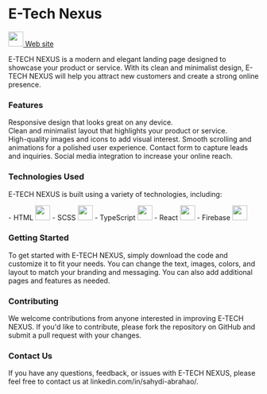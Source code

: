 # E-Tech Nexus
<div>
  <a href="https://e-tech-nexus.web.app/">
     <img src="https://cdn.jsdelivr.net/gh/devicons/devicon/icons/chrome/chrome-original.svg" width="30" /> Web site
  </a>
</div>

E-TECH NEXUS is a modern and elegant landing page designed to showcase your product or service. With its clean and minimalist design, E-TECH NEXUS will help you attract new customers and create a strong online presence.
	
### Features

Responsive design that looks great on any device.<br />
Clean and minimalist layout that highlights your product or service.<br />
High-quality images and icons to add visual interest.
Smooth scrolling and animations for a polished user experience.
Contact form to capture leads and inquiries.
Social media integration to increase your online reach.

### Technologies Used
E-TECH NEXUS is built using a variety of technologies, including:
<div>
	
	
	
	
	
</div>
- HTML <img src="https://cdn.jsdelivr.net/gh/devicons/devicon/icons/html5/html5-original.svg" width="30" /> 
- SCSS <img src="https://cdn.jsdelivr.net/gh/devicons/devicon/icons/sass/sass-original.svg" width="30" /> 
- TypeScript <img src="https://cdn.jsdelivr.net/gh/devicons/devicon/icons/typescript/typescript-original.svg" width="30" /> 
- React <img src="https://cdn.jsdelivr.net/gh/devicons/devicon/icons/react/react-original.svg" width="30" />
- Firebase <img src="https://cdn.jsdelivr.net/gh/devicons/devicon/icons/firebase/firebase-plain.svg" width="30" />

### Getting Started
To get started with E-TECH NEXUS, simply download the code and customize it to fit your needs. You can change the text, images, colors, and layout to match your branding and messaging. You can also add additional pages and features as needed.

### Contributing
We welcome contributions from anyone interested in improving E-TECH NEXUS. If you'd like to contribute, please fork the repository on GitHub and submit a pull request with your changes.

### Contact Us
If you have any questions, feedback, or issues with E-TECH NEXUS, please feel free to contact us at linkedin.com/in/sahydi-abrahao/.
